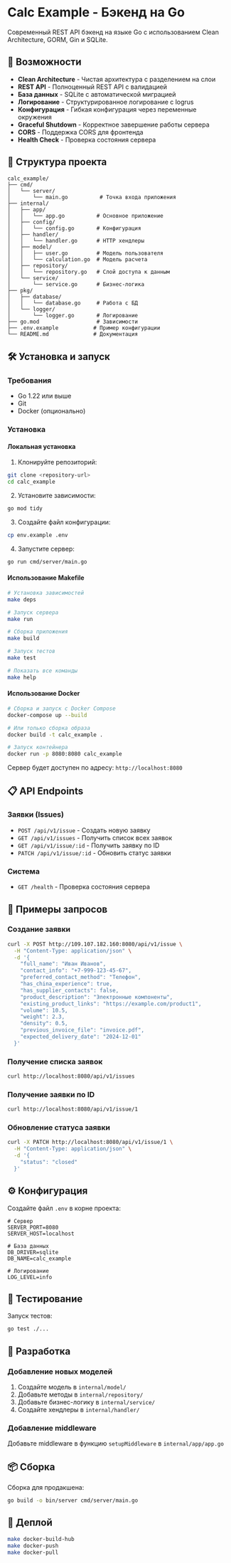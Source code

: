 # Calc Example - Бэкенд на Go

Современный REST API бэкенд на языке Go с использованием Clean Architecture, GORM, Gin и SQLite.

## 🚀 Возможности

- **Clean Architecture** - Чистая архитектура с разделением на слои
- **REST API** - Полноценный REST API с валидацией
- **База данных** - SQLite с автоматической миграцией
- **Логирование** - Структурированное логирование с logrus
- **Конфигурация** - Гибкая конфигурация через переменные окружения
- **Graceful Shutdown** - Корректное завершение работы сервера
- **CORS** - Поддержка CORS для фронтенда
- **Health Check** - Проверка состояния сервера

## 📁 Структура проекта

```
calc_example/
├── cmd/
│   └── server/
│       └── main.go          # Точка входа приложения
├── internal/
│   ├── app/
│   │   └── app.go          # Основное приложение
│   ├── config/
│   │   └── config.go       # Конфигурация
│   ├── handler/
│   │   └── handler.go      # HTTP хендлеры
│   ├── model/
│   │   ├── user.go         # Модель пользователя
│   │   └── calculation.go  # Модель расчета
│   ├── repository/
│   │   └── repository.go   # Слой доступа к данным
│   └── service/
│       └── service.go      # Бизнес-логика
├── pkg/
│   ├── database/
│   │   └── database.go     # Работа с БД
│   └── logger/
│       └── logger.go       # Логирование
├── go.mod                  # Зависимости
├── .env.example           # Пример конфигурации
└── README.md              # Документация
```

## 🛠 Установка и запуск

### Требования

- Go 1.22 или выше
- Git
- Docker (опционально)

### Установка

#### Локальная установка

1. Клонируйте репозиторий:

```bash
git clone <repository-url>
cd calc_example
```

2. Установите зависимости:

```bash
go mod tidy
```

3. Создайте файл конфигурации:

```bash
cp env.example .env
```

4. Запустите сервер:

```bash
go run cmd/server/main.go
```

#### Использование Makefile

```bash
# Установка зависимостей
make deps

# Запуск сервера
make run

# Сборка приложения
make build

# Запуск тестов
make test

# Показать все команды
make help
```

#### Использование Docker

```bash
# Сборка и запуск с Docker Compose
docker-compose up --build

# Или только сборка образа
docker build -t calc_example .

# Запуск контейнера
docker run -p 8080:8080 calc_example
```

Сервер будет доступен по адресу: `http://localhost:8080`

## 📋 API Endpoints

### Заявки (Issues)

- `POST /api/v1/issue` - Создать новую заявку
- `GET /api/v1/issues` - Получить список всех заявок
- `GET /api/v1/issue/:id` - Получить заявку по ID
- `PATCH /api/v1/issue/:id` - Обновить статус заявки

### Система

- `GET /health` - Проверка состояния сервера

## 📝 Примеры запросов

### Создание заявки

```bash
curl -X POST http://109.107.182.160:8080/api/v1/issue \
  -H "Content-Type: application/json" \
  -d '{
    "full_name": "Иван Иванов",
    "contact_info": "+7-999-123-45-67",
    "preferred_contact_method": "Телефон",
    "has_china_experience": true,
    "has_supplier_contacts": false,
    "product_description": "Электронные компоненты",
    "existing_product_links": "https://example.com/product1",
    "volume": 10.5,
    "weight": 2.3,
    "density": 0.5,
    "previous_invoice_file": "invoice.pdf",
    "expected_delivery_date": "2024-12-01"
  }'
```

### Получение списка заявок

```bash
curl http://localhost:8080/api/v1/issues
```

### Получение заявки по ID

```bash
curl http://localhost:8080/api/v1/issue/1
```

### Обновление статуса заявки

```bash
curl -X PATCH http://localhost:8080/api/v1/issue/1 \
  -H "Content-Type: application/json" \
  -d '{
    "status": "closed"
  }'
```

## ⚙️ Конфигурация

Создайте файл `.env` в корне проекта:

```env
# Сервер
SERVER_PORT=8080
SERVER_HOST=localhost

# База данных
DB_DRIVER=sqlite
DB_NAME=calc_example

# Логирование
LOG_LEVEL=info
```

## 🧪 Тестирование

Запуск тестов:

```bash
go test ./...
```

## 🔧 Разработка

### Добавление новых моделей

1. Создайте модель в `internal/model/`
2. Добавьте методы в `internal/repository/`
3. Добавьте бизнес-логику в `internal/service/`
4. Создайте хендлеры в `internal/handler/`

### Добавление middleware

Добавьте middleware в функцию `setupMiddleware` в `internal/app/app.go`

## 📦 Сборка

Сборка для продакшена:

```bash
go build -o bin/server cmd/server/main.go
```

## 🚀 Деплой

```bash
make docker-build-hub
make docker-push
make docker-pull
```
